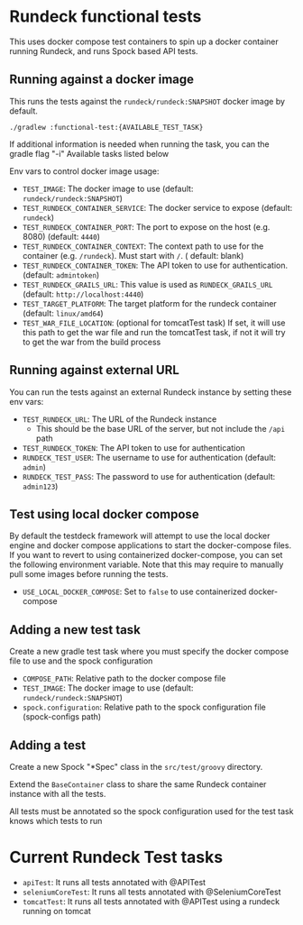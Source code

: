 # Rundeck functional tests

This uses docker compose test containers to spin up a docker container running Rundeck, and
runs Spock based API tests.

## Running against a docker image

This runs the tests against the `rundeck/rundeck:SNAPSHOT` docker image by default.
```
./gradlew :functional-test:{AVAILABLE_TEST_TASK}
```
If additional information is needed when running the task, you can the gradle flag "-i"
Available tasks listed below

Env vars to control docker image usage:

- `TEST_IMAGE`: The docker image to use (default: `rundeck/rundeck:SNAPSHOT`)
- `TEST_RUNDECK_CONTAINER_SERVICE`: The docker service to expose (default: `rundeck`)
- `TEST_RUNDECK_CONTAINER_PORT`: The port to expose on the host (e.g. 8080) (default: `4440`)
- `TEST_RUNDECK_CONTAINER_CONTEXT`: The context path to use for the container (e.g. `/rundeck`). Must start with `/`. (
  default: blank)
- `TEST_RUNDECK_CONTAINER_TOKEN`: The API token to use for authentication. (default: `admintoken`)
- `TEST_RUNDECK_GRAILS_URL`: This value is used as `RUNDECK_GRAILS_URL` (default: `http://localhost:4440`)
- `TEST_TARGET_PLATFORM`: The target platform for the rundeck container  (default: `linux/amd64`)
- `TEST_WAR_FILE_LOCATION`: (optional for tomcatTest task) If set, it will use this path to get the war file and run the tomcatTest
  task, if not it will try to get the war from the build process

## Running against external URL

You can run the tests against an external Rundeck instance by setting these env vars:

* `TEST_RUNDECK_URL`: The URL of the Rundeck instance
    * This should be the base URL of the server, but not include the `/api` path
* `TEST_RUNDECK_TOKEN`: The API token to use for authentication
* `RUNDECK_TEST_USER`: The username to use for authentication (default: `admin`)
* `RUNDECK_TEST_PASS`: The password to use for authentication (default: `admin123`)

## Test using local docker compose

By default the testdeck framework will attempt to use the local docker engine and docker compose applications
to start the docker-compose files. If you want to revert to using containerized docker-compose, you can set the
following environment variable. Note that this may require to manually pull some images before running the tests.

* `USE_LOCAL_DOCKER_COMPOSE`: Set to `false` to use containerized docker-compose

## Adding a new test task

Create a new gradle test task where you must specify the docker compose file to use and the spock configuration

* `COMPOSE_PATH`: Relative path to the docker compose file
* `TEST_IMAGE`: The docker image to use (default: `rundeck/rundeck:SNAPSHOT`)
* `spock.configuration`: Relative path to the spock configuration file (spock-configs path)

## Adding a test

Create a new Spock "*Spec" class in the `src/test/groovy` directory.

Extend the `BaseContainer` class to share the same Rundeck container instance with all the tests.

All tests must be annotated so the spock configuration used for the test task knows which tests to run

# Current Rundeck Test tasks

* `apiTest`: It runs all tests annotated with @APITest
* `seleniumCoreTest`: It runs all tests annotated with @SeleniumCoreTest
* `tomcatTest`: It runs all tests annotated with @APITest using a rundeck running on tomcat